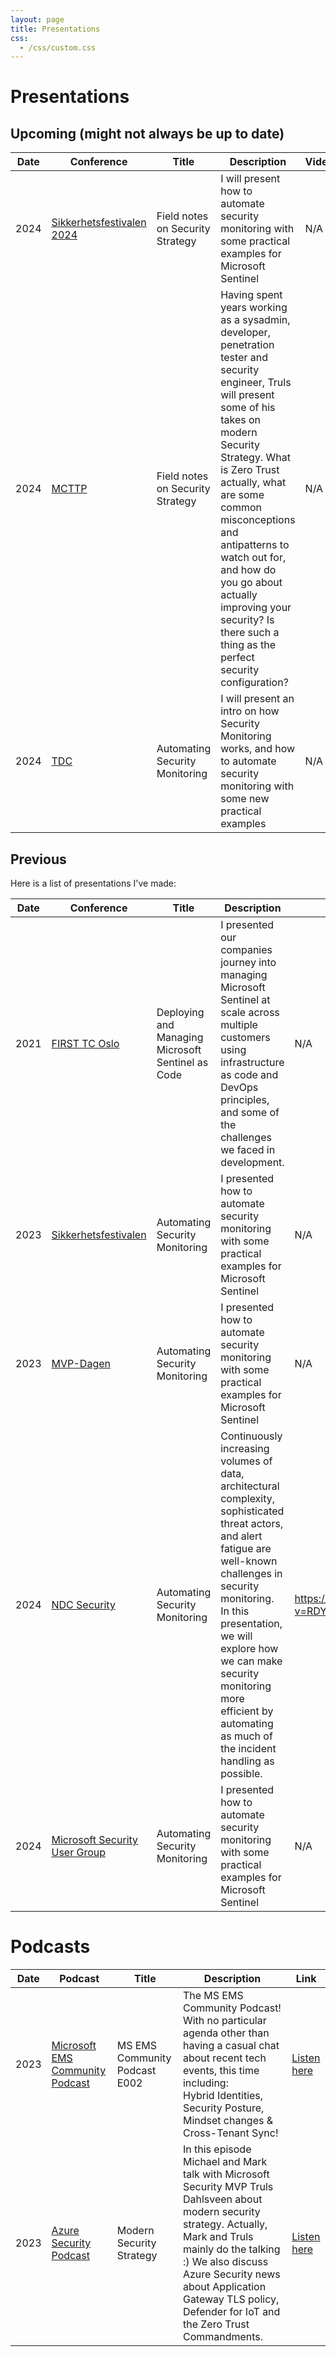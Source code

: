 ```yaml
---
layout: page
title: Presentations
css: 
  - /css/custom.css
---
```


# Presentations

## Upcoming (might not always be up to date)

| Date|Conference| Title | Description| Video| Slides|
|-----|----|---|--|--|----|
|2024|[Sikkerhetsfestivalen 2024](https://sikkerhetsfestivalen.no/)|Field notes on Security Strategy|I will present how to automate security monitoring with some practical examples for Microsoft Sentinel|N/A|N/A|
|2024|[MCTTP](https://www.mcttp.de/)|Field notes on Security Strategy|Having spent years working as a sysadmin, developer, penetration tester and security engineer, Truls will present some of his takes on modern Security Strategy. What is Zero Trust actually, what are some common misconceptions and antipatterns to watch out for, and how do you go about actually improving your security? Is there such a thing as the perfect security configuration?|N/A|N/A|
|2024|[TDC](https://2024.trondheimdc.no/)|Automating Security Monitoring|I will present an intro on how Security Monitoring works, and how to automate security monitoring with some new practical examples|N/A|N/A|

## Previous

Here is a list of presentations I've made:

| Date|Conference| Title | Description| Video| Slides|
|-----|----|---|--|--|----|
|2021|[FIRST TC Oslo](https://www.coldincidentresponse.no/)|Deploying and Managing Microsoft Sentinel as Code|I presented our companies journey into managing Microsoft Sentinel at scale across multiple customers using infrastructure as code and DevOps principles, and some of the challenges we faced in development.|N/A|N/A|
|2023|[Sikkerhetsfestivalen](https://sikkerhetsfestivalen.no/)|Automating Security Monitoring|I presented how to automate security monitoring with some practical examples for Microsoft Sentinel|N/A|N/A|
|2023|[MVP-Dagen](https://mvpdagen.no/)|Automating Security Monitoring|I presented how to automate security monitoring with some practical examples for Microsoft Sentinel|N/A|N/A|
|2024|[NDC Security](https://ndc-security.com/)|Automating Security Monitoring|Continuously increasing volumes of data, architectural complexity, sophisticated threat actors, and alert fatigue are well-known challenges in security monitoring. In this presentation, we will explore how we can make security monitoring more efficient by automating as much of the incident handling as possible.|https://www.youtube.com/watch?v=RDYtEZltIY4|N/A|
|2024|[Microsoft Security User Group](https://www.meetup.com/microsoft-security-user-group/)|Automating Security Monitoring|I presented how to automate security monitoring with some practical examples for Microsoft Sentinel|N/A|N/A|

# Podcasts

| Date|Podcast| Title | Description| Link|
|-----|----|---|--|--|
|2023|[Microsoft EMS Community Podcast](https://www.youtube.com/@msems)| MS EMS Community Podcast E002 | The MS EMS Community Podcast! With no particular agenda other than having a casual chat about recent tech events, this time including:<br>Hybrid Identities, Security Posture, Mindset changes & Cross-Tenant Sync! |[Listen here](https://www.youtube.com/watch?v=0RAvGTAlDSc)
|2023|[Azure Security Podcast](https://azuresecuritypodcast.azurewebsites.net/)|Modern Security Strategy|In this episode Michael and Mark talk with Microsoft Security MVP Truls Dahlsveen about modern security strategy. Actually, Mark and Truls mainly do the talking :) We also discuss Azure Security news about Application Gateway TLS policy, Defender for IoT and the Zero Trust Commandments. |[Listen here](https://rss.com/podcasts/azsecpodcast/1064208)